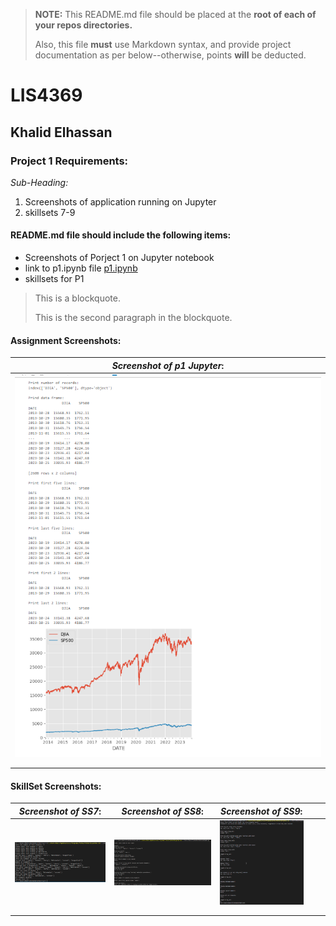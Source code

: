 > **NOTE:** This README.md file should be placed at the **root of each of your repos directories.**
>
>Also, this file **must** use Markdown syntax, and provide project documentation as per below--otherwise, points **will** be deducted.
>

# LIS4369

## Khalid Elhassan

### Project 1 Requirements:

*Sub-Heading:*

1. Screenshots of application running on Jupyter
2. skillsets 7-9

#### README.md file should include the following items:

* Screenshots of Porject 1 on Jupyter notebook
* link to p1.ipynb file [p1.ipynb](p1.ipynb)
* skillsets for P1
> This is a blockquote.
> 
> This is the second paragraph in the blockquote.
>

#### Assignment Screenshots:

| *Screenshot of p1 Jupyter*:  |
|-------------------------------------------|
| ![Screenshot of jupyter](img/p1.png)      |
|                                           |
|                                           |


#### SkillSet Screenshots:

| *Screenshot of SS7*:              | *Screenshot of SS8*:              | *Screenshot of SS9*:              |   |   |
|-----------------------------------|-----------------------------------|-----------------------------------|---|---|
| ![Screenshot of SS7](img/SS7.png) | ![Screenshot of SS8](img/SS8.png) | ![Screenshot of SS9](img/SS9.png) |   |   |
|                                   |                                   |                                   |   |   |
|                                   |                                   |                                   |   |   |